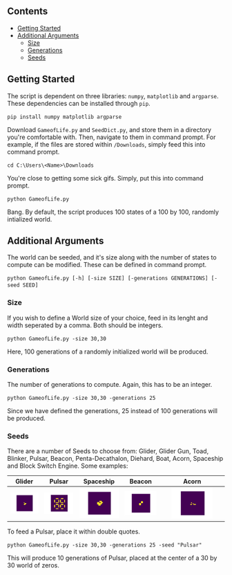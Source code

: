 ## Contents
- [Getting Started](#Getting-Started)
- [Additional Arguments](#Additional-Arguments)
  * [Size](#Size)
  * [Generations](#Generations)
  * [Seeds](#Seeds)

## Getting Started
The script is dependent on three libraries: `numpy`, `matplotlib` and `argparse`. These dependencies can be installed through `pip`.

```
pip install numpy matplotlib argparse
```

Download `GameofLife.py` and `SeedDict.py`, and store them in a directory you're comfortable with. Then, navigate to them in command prompt. For example, if the files are stored within `/Downloads`, simply feed this into command prompt.

```
cd C:\Users\<Name>\Downloads
```

You're close to getting some sick gifs. Simply, put this into command prompt.

```
python GameofLife.py
```

Bang. By default, the script produces 100 states of a 100 by 100, randomly intialized world.

## Additional Arguments
The world can be seeded, and it's size along with the number of states to compute can be modified. These can be defined in command prompt.

```
python GameofLife.py [-h] [-size SIZE] [-generations GENERATIONS] [-seed SEED]
```

### Size
If you wish to define a World size of your choice, feed in its lenght and width seperated by a comma. Both should be integers.

```
python GameofLife.py -size 30,30
```

Here, 100 generations of a randomly initialized world will be produced.

### Generations
The number of generations to compute. Again, this has to be an integer.

```
python GameofLife.py -size 30,30 -generations 25
```

Since we have defined the generations, 25 instead of 100 generations will be produced.

### Seeds
There are a number of Seeds to choose from: Glider, Glider Gun, Toad, Blinker, Pulsar, Beacon, Penta-Decathalon, Diehard, Boat, Acorn, Spaceship and Block Switch Engine. Some examples:
 
|Glider             |Pulsar              |Spaceship              |Beacon              |Acorn              |
:------------------:|:------------------:|:---------------------:|:------------------:|:-----------------:|
![](Gifs/Glider.gif)|![](Gifs/Pulsar.gif)|![](Gifs/Spaceship.gif)|![](Gifs/Beacon.gif)|<img width=70% height=10% src="https://github.com/BigusD/Game-of-Life/blob/master/Gifs/Acorn2.gif">|

To feed a Pulsar, place it within double quotes.

```
python GameofLife.py -size 30,30 -generations 25 -seed "Pulsar"
```

This will produce 10 generations of Pulsar, placed at the center of a 30 by 30 world of zeros.
